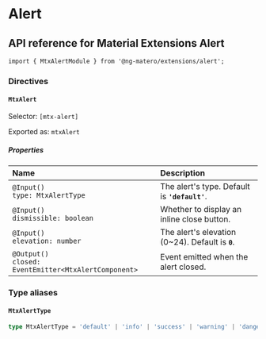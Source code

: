 # Alert

## API reference for Material Extensions Alert

`import { MtxAlertModule } from '@ng-matero/extensions/alert';`

### Directives

#### `MtxAlert`

Selector: `[mtx-alert]`

Exported as: `mtxAlert`

##### Properties

| Name | Description |
| :--- | :--- |
| `@Input()`<br>`type: MtxAlertType` | The alert's type. Default is **`'default'`**. |
| `@Input()`<br>`dismissible: boolean` | Whether to display an inline close button. |
| `@Input()`<br>`elevation: number` | The alert's elevation (0~24). Default is **`0`**. |
| `@Output()`<br>`closed: EventEmitter<MtxAlertComponent>` | Event emitted when the alert closed. |

### Type aliases

#### `MtxAlertType`

```ts
type MtxAlertType = 'default' | 'info' | 'success' | 'warning' | 'danger';
```
